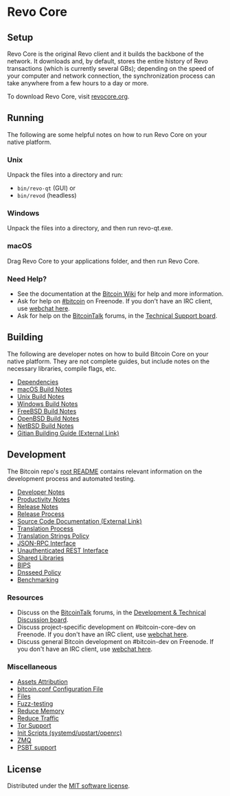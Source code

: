 Revo Core
=============

Setup
---------------------
Revo Core is the original Revo client and it builds the backbone of the network. It downloads and, by default, stores the entire history of Revo transactions (which is currently several GBs); depending on the speed of your computer and network connection, the synchronization process can take anywhere from a few hours to a day or more.

To download Revo Core, visit [revocore.org](https://www.revocore.org/).

Running
---------------------
The following are some helpful notes on how to run Revo Core on your native platform.

### Unix

Unpack the files into a directory and run:

- `bin/revo-qt` (GUI) or
- `bin/revod` (headless)

### Windows

Unpack the files into a directory, and then run revo-qt.exe.

### macOS

Drag Revo Core to your applications folder, and then run Revo Core.

### Need Help?

* See the documentation at the [Bitcoin Wiki](https://en.bitcoin.it/wiki/Main_Page)
for help and more information.
* Ask for help on [#bitcoin](https://webchat.freenode.net/#bitcoin) on Freenode. If you don't have an IRC client, use [webchat here](https://webchat.freenode.net/#bitcoin).
* Ask for help on the [BitcoinTalk](https://bitcointalk.org/) forums, in the [Technical Support board](https://bitcointalk.org/index.php?board=4.0).

Building
---------------------
The following are developer notes on how to build Bitcoin Core on your native platform. They are not complete guides, but include notes on the necessary libraries, compile flags, etc.

- [Dependencies](dependencies.md)
- [macOS Build Notes](build-osx.md)
- [Unix Build Notes](build-unix.md)
- [Windows Build Notes](build-windows.md)
- [FreeBSD Build Notes](build-freebsd.md)
- [OpenBSD Build Notes](build-openbsd.md)
- [NetBSD Build Notes](build-netbsd.md)
- [Gitian Building Guide (External Link)](https://github.com/bitcoin-core/docs/blob/master/gitian-building.md)

Development
---------------------
The Bitcoin repo's [root README](/README.md) contains relevant information on the development process and automated testing.

- [Developer Notes](developer-notes.md)
- [Productivity Notes](productivity.md)
- [Release Notes](release-notes.md)
- [Release Process](release-process.md)
- [Source Code Documentation (External Link)](https://doxygen.bitcoincore.org/)
- [Translation Process](translation_process.md)
- [Translation Strings Policy](translation_strings_policy.md)
- [JSON-RPC Interface](JSON-RPC-interface.md)
- [Unauthenticated REST Interface](REST-interface.md)
- [Shared Libraries](shared-libraries.md)
- [BIPS](bips.md)
- [Dnsseed Policy](dnsseed-policy.md)
- [Benchmarking](benchmarking.md)

### Resources
* Discuss on the [BitcoinTalk](https://bitcointalk.org/) forums, in the [Development & Technical Discussion board](https://bitcointalk.org/index.php?board=6.0).
* Discuss project-specific development on #bitcoin-core-dev on Freenode. If you don't have an IRC client, use [webchat here](https://webchat.freenode.net/#bitcoin-core-dev).
* Discuss general Bitcoin development on #bitcoin-dev on Freenode. If you don't have an IRC client, use [webchat here](https://webchat.freenode.net/#bitcoin-dev).

### Miscellaneous
- [Assets Attribution](assets-attribution.md)
- [bitcoin.conf Configuration File](bitcoin-conf.md)
- [Files](files.md)
- [Fuzz-testing](fuzzing.md)
- [Reduce Memory](reduce-memory.md)
- [Reduce Traffic](reduce-traffic.md)
- [Tor Support](tor.md)
- [Init Scripts (systemd/upstart/openrc)](init.md)
- [ZMQ](zmq.md)
- [PSBT support](psbt.md)

License
---------------------
Distributed under the [MIT software license](/COPYING).
